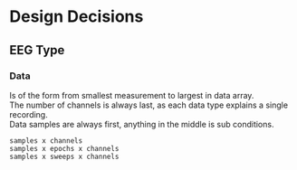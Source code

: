 Design Decisions
================

EEG Type
--------

### Data

Is of the form from smallest measurement to largest in data array.  
The number of channels is always last, as each data type explains a single recording.  
Data samples are always first, anything in the middle is sub conditions.

    samples x channels
    samples x epochs x channels
    samples x sweeps x channels
